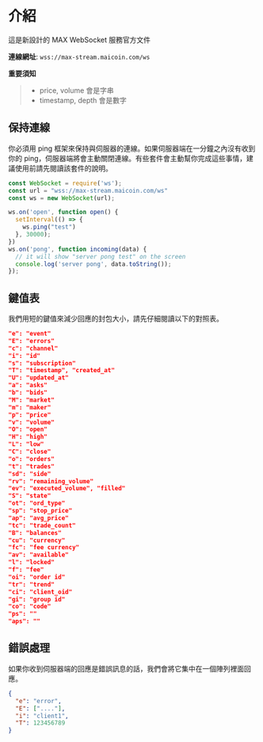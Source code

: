 # 介紹

這是新設計的 MAX WebSocket 服務官方文件

__連線網址__: `wss://max-stream.maicoin.com/ws`

__重要須知__
> * price, volume 會是字串
> * timestamp, depth 會是數字

## 保持連線
你必須用 ping 框架來保持與伺服器的連線。如果伺服器端在一分鐘之內沒有收到你的 ping，伺服器端將會主動關閉連線。有些套件會主動幫你完成這些事情，建議使用前請先閱讀該套件的說明。

```javascript
const WebSocket = require('ws');
const url = "wss://max-stream.maicoin.com/ws"
const ws = new WebSocket(url);

ws.on('open', function open() {
  setInterval(() => {
    ws.ping("test")
  }, 30000);
})
ws.on('pong', function incoming(data) {
  // it will show "server pong test" on the screen
  console.log('server pong', data.toString());
});
```

## 鍵值表
我們用短的鍵值來減少回應的封包大小，請先仔細閱讀以下的對照表。

```json
"e": "event"
"E": "errors"
"c": "channel"
"i": "id"
"s": "subscription"
"T": "timestamp", "created_at"
"U": "updated_at"
"a": "asks"
"b": "bids"
"M": "market"
"m": "maker"
"p": "price"
"v": "volume"
"O": "open"
"H": "high"
"L": "low"
"C": "close"
"o": "orders"
"t": "trades"
"sd": "side"
"rv": "remaining_volume"
"ev": "executed_volume", "filled"
"S": "state"
"ot": "ord_type"
"sp": "stop_price"
"ap": "avg_price"
"tc": "trade_count"
"B": "balances"
"cu": "currency"
"fc": "fee currency"
"av": "available"
"l": "locked"
"f": "fee"
"oi": "order id"
"tr": "trend"
"ci": "client_oid"
"gi": "group id"
"co": "code"
"ps": ""
"aps": ""
```

## 錯誤處理
如果你收到伺服器端的回應是錯誤訊息的話，我們會將它集中在一個陣列裡面回應。

```json
{
  "e": "error",
  "E": ["...."],
  "i": "client1",
  "T": 123456789
}
```
